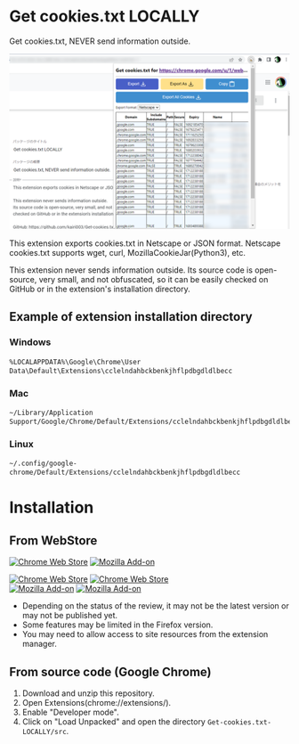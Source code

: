 # Get cookies.txt LOCALLY
Get cookies.txt, NEVER send information outside.

![ss](./ss.png)

This extension exports cookies.txt in Netscape or JSON format.
Netscape cookies.txt supports wget, curl, MozillaCookieJar(Python3), etc.

This extension never sends information outside.
Its source code is open-source, very small, and not obfuscated, so it can be easily checked on GitHub or in the extension's installation directory.


## Example of extension installation directory
### Windows
```
%LOCALAPPDATA%\Google\Chrome\User Data\Default\Extensions\cclelndahbckbenkjhflpdbgdldlbecc
```

### Mac
```
~/Library/Application Support/Google/Chrome/Default/Extensions/cclelndahbckbenkjhflpdbgdldlbecc
```

### Linux
```
~/.config/google-chrome/Default/Extensions/cclelndahbckbenkjhflpdbgdldlbecc
```


# Installation
## From WebStore

[link-chrome]: https://chrome.google.com/webstore/detail/get-cookiestxt-locally/cclelndahbckbenkjhflpdbgdldlbecc 'Chrome Web Store'
[link-firefox]: https://addons.mozilla.org/firefox/addon/get-cookies-txt-locally/ 'Firefox Addons'

[![Chrome Web Store](https://user-images.githubusercontent.com/24368162/230159073-0c5870ff-ffb8-4712-babc-68cbc801894a.png)](link-chrome)
[![Mozilla Add-on](https://user-images.githubusercontent.com/24368162/230159078-f6a55ce8-1501-4baa-ba16-55bf97c7dc2a.png)](link-firefox)

[![Chrome Web Store](https://img.shields.io/chrome-web-store/v/cclelndahbckbenkjhflpdbgdldlbecc.svg)](link-chrome)
[![Chrome Web Store](https://img.shields.io/chrome-web-store/users/cclelndahbckbenkjhflpdbgdldlbecc.svg)](link-chrome) \
[![Mozilla Add-on](https://img.shields.io/amo/v/get-cookies-txt-locally.svg)](link-firefox)
[![Mozilla Add-on](https://img.shields.io/chrome-web-store/users/get-cookies-txt-locally.svg)](link-firefox)

- Depending on the status of the review, it may not be the latest version or may not be published yet.
- Some features may be limited in the Firefox version.
- You may need to allow access to site resources from the extension manager.

## From source code (Google Chrome)
1. Download and unzip this repository.
2. Open Extensions(chrome://extensions/).
3. Enable "Developer mode".
4. Click on "Load Unpacked" and open the directory `Get-cookies.txt-LOCALLY/src`.

